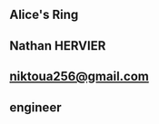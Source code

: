 ## Alice's Ring

## Nathan HERVIER

## niktoua256@gmail.com

## engineer

## [<LINK TO THE PROJECT REPOSITORY>](https://github.com/KS-ETHDenver2023)

## [<LINK TO BUIDLBOX SUBMISSION>](https://app.buidlbox.io/projects/alice-ring)

## [<ANY LINKS TO YOUR SOCIALS THAT YOU WANT PEOPLE TO SEE WHO MIGHT COME ACROSS YOUR SUBMISSION IN THE FUTURE>](https://twitter.com/Elli_Le_Saumon)
  
  
